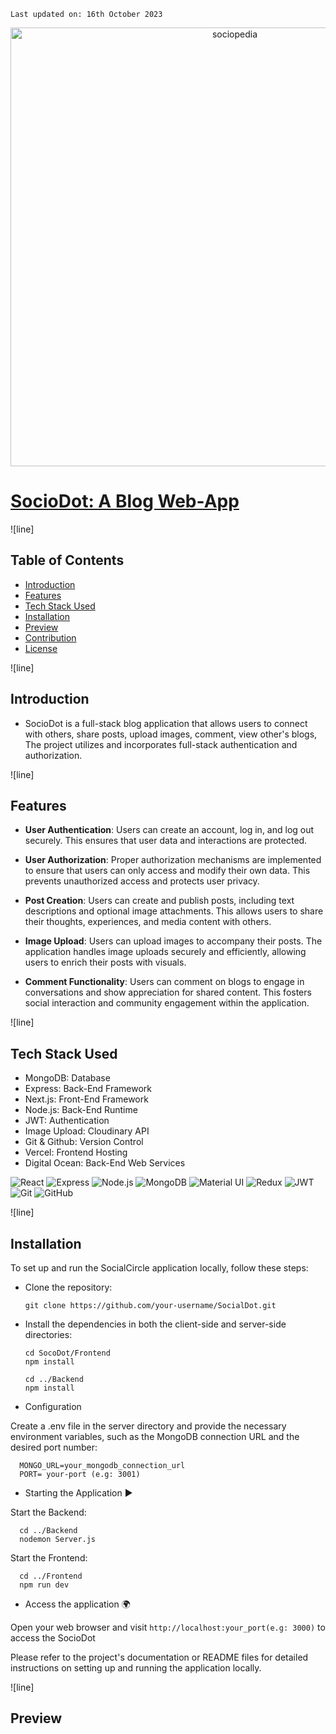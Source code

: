     Last updated on: 16th October 2023

<div align=center>
    <a href="https://sociodotblog.vercel.app/">
        <img width="702" src="https://i.ibb.co/gTdpzhp/Screenshot-2023-10-16-112011.png" alt="sociopedia">
    </a>
</div>

# [SocioDot: A Blog Web-App](https://sociodotblog.vercel.app/)

![line]

## Table of Contents

- [Introduction](#introduction)
- [Features](#features)
- [Tech Stack Used](#tech-stack-used)
- [Installation](#installation)
- [Preview](#preview)
- [Contribution](#Contribution)
- [License](#license)

![line]

## Introduction

- SocioDot is a full-stack blog application that allows users to connect with others, share posts, upload images,  comment, view other's blogs, The project utilizes and incorporates full-stack authentication and authorization.

![line]

## Features

- **User Authentication**: Users can create an account, log in, and log out securely. This ensures that user data and interactions are protected.

- **User Authorization**: Proper authorization mechanisms are implemented to ensure that users can only access and modify their own data. This prevents unauthorized access and protects user privacy.

- **Post Creation**: Users can create and publish posts, including text descriptions and optional image attachments. This allows users to share their thoughts, experiences, and media content with others.

- **Image Upload**: Users can upload images to accompany their posts. The application handles image uploads securely and efficiently, allowing users to enrich their posts with visuals.

- **Comment Functionality**: Users can comment on blogs to engage in conversations and show appreciation for shared content. This fosters social interaction and community engagement within the application.

![line]

## Tech Stack Used

- MongoDB: Database
- Express: Back-End Framework
- Next.js: Front-End Framework
- Node.js: Back-End Runtime
- JWT: Authentication
- Image Upload: Cloudinary API
- Git & Github: Version Control
- Vercel: Frontend Hosting
- Digital Ocean: Back-End Web Services

![React](https://img.shields.io/badge/React-20232A?style=for-the-badge&logo=react&logoColor=61DAFB) ![Express](https://img.shields.io/badge/Express.js-404D59?style=for-the-badge) ![Node.js](https://img.shields.io/badge/Node.js-43853D?style=for-the-badge&logo=node.js&logoColor=white) ![MongoDB](https://img.shields.io/badge/MongoDB-4EA94B?style=for-the-badge&logo=mongodb&logoColor=white) ![Material UI](https://img.shields.io/badge/Material--UI-0081CB?style=for-the-badge&logo=material-ui&logoColor=white) ![Redux](https://img.shields.io/badge/Redux-593D88?style=for-the-badge&logo=redux&logoColor=white) ![JWT](https://img.shields.io/badge/json%20web%20tokens-323330?style=for-the-badge&logo=json-web-tokens&logoColor=pink) ![Git](https://img.shields.io/badge/git-%23F05033.svg?style=for-the-badge&logo=git&logoColor=white) ![GitHub](https://img.shields.io/badge/github-%23121011.svg?style=for-the-badge&logo=github&logoColor=white) 


![line]

## Installation

To set up and run the SocialCircle application locally, follow these steps:

- Clone the repository:

      git clone https://github.com/your-username/SocialDot.git
    
- Install the dependencies in both the client-side and server-side directories:

      cd SocoDot/Frontend
      npm install

      cd ../Backend
      npm install
  
- Configuration 

Create a .env file in the server directory and provide the necessary environment variables, such as the MongoDB connection URL and the desired port number:

      MONGO_URL=your_mongodb_connection_url
      PORT= your-port (e.g: 3001)

- Starting the Application ▶️

Start the Backend:

      cd ../Backend
      nodemon Server.js

Start the Frontend:

      cd ../Frontend
      npm run dev

- Access the application 🌍

Open your web browser and visit `http://localhost:your_port(e.g: 3000)` to access the SocioDot

Please refer to the project's documentation or README files for detailed instructions on setting up and running the application locally.

![line]


## Preview
[badges]: https://github.com/Ileriayo/markdown-badges
